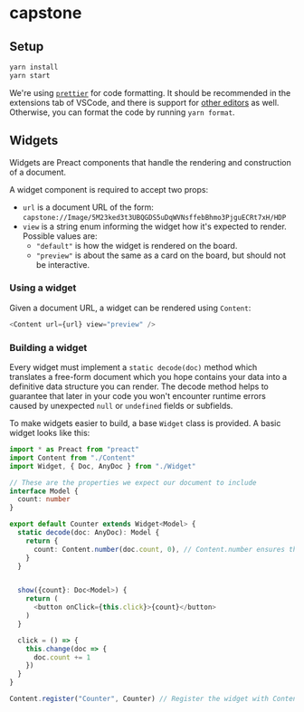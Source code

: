 # capstone

## Setup

```sh
yarn install
yarn start
```

We're using [`prettier`](https://prettier.io/) for code formatting.
It should be recommended in the extensions tab of VSCode, and there is
support for [other editors](https://prettier.io/docs/en/editors.html) as well.
Otherwise, you can format the code by running `yarn format`.

## Widgets

Widgets are Preact components that handle the rendering and construction of a document.

A widget component is required to accept two props:

- `url` is a document URL of the form: `capstone://Image/5M23ked3t3UBQGDS5uDqWVNsffebBhmo3PjguECRt7xH/HDP`
- `view` is a string enum informing the widget how it's expected to render. Possible values are:
  - `"default"` is how the widget is rendered on the board.
  - `"preview"` is about the same as a card on the board, but should not be interactive.

### Using a widget

Given a document URL, a widget can be rendered using `Content`:

```typescript
<Content url={url} view="preview" />
```

### Building a widget

Every widget must implement a `static decode(doc)` method which translates a
free-form document which you hope contains your data into a definitive data
structure you can render. The decode method helps to guarantee that later in
your code you won't encounter runtime errors caused by unexpected `null` or
`undefined` fields or subfields.

To make widgets easier to build, a base `Widget` class is provided.
A basic widget looks like this:

```typescript
import * as Preact from "preact"
import Content from "./Content"
import Widget, { Doc, AnyDoc } from "./Widget"

// These are the properties we expect our document to include
interface Model {
  count: number
}

export default Counter extends Widget<Model> {
  static decode(doc: AnyDoc): Model {
    return {
      count: Content.number(doc.count, 0), // Content.number ensures that doc.count is a number, and provides 0 as a default
    }
  }


  show({count}: Doc<Model>) {
    return (
      <button onClick={this.click}>{count}</button>
    )
  }

  click = () => {
    this.change(doc => {
      doc.count += 1
    })
  }
}

Content.register("Counter", Counter) // Register the widget with Content, so other components can render it.
```
